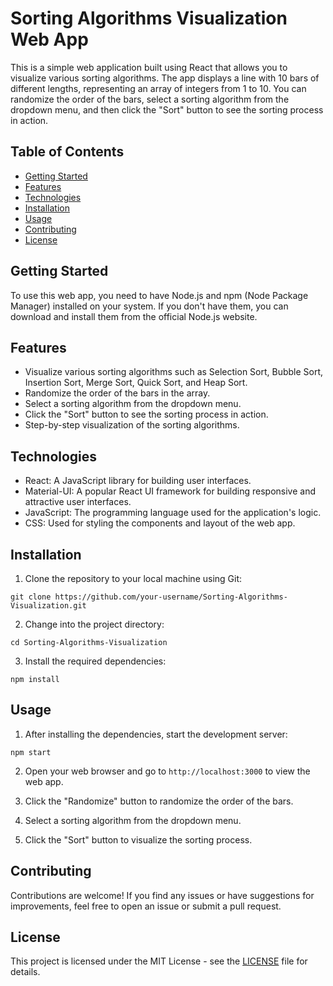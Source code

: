 # Sorting Algorithms Visualization Web App

This is a simple web application built using React that allows you to visualize various sorting algorithms. The app displays a line with 10 bars of different lengths, representing an array of integers from 1 to 10. You can randomize the order of the bars, select a sorting algorithm from the dropdown menu, and then click the "Sort" button to see the sorting process in action.

## Table of Contents
- [Getting Started](#getting-started)
- [Features](#features)
- [Technologies](#technologies)
- [Installation](#installation)
- [Usage](#usage)
- [Contributing](#contributing)
- [License](#license)

## Getting Started

To use this web app, you need to have Node.js and npm (Node Package Manager) installed on your system. If you don't have them, you can download and install them from the official Node.js website.

## Features

- Visualize various sorting algorithms such as Selection Sort, Bubble Sort, Insertion Sort, Merge Sort, Quick Sort, and Heap Sort.
- Randomize the order of the bars in the array.
- Select a sorting algorithm from the dropdown menu.
- Click the "Sort" button to see the sorting process in action.
- Step-by-step visualization of the sorting algorithms.

## Technologies

- React: A JavaScript library for building user interfaces.
- Material-UI: A popular React UI framework for building responsive and attractive user interfaces.
- JavaScript: The programming language used for the application's logic.
- CSS: Used for styling the components and layout of the web app.

## Installation

1. Clone the repository to your local machine using Git:
```
git clone https://github.com/your-username/Sorting-Algorithms-Visualization.git
```

2. Change into the project directory:
```
cd Sorting-Algorithms-Visualization
```

3. Install the required dependencies:
```
npm install
```

## Usage

1. After installing the dependencies, start the development server:
```
npm start
```

2. Open your web browser and go to `http://localhost:3000` to view the web app.

3. Click the "Randomize" button to randomize the order of the bars.

4. Select a sorting algorithm from the dropdown menu.

5. Click the "Sort" button to visualize the sorting process.

## Contributing

Contributions are welcome! If you find any issues or have suggestions for improvements, feel free to open an issue or submit a pull request.

## License

This project is licensed under the MIT License - see the [LICENSE](LICENSE) file for details.
